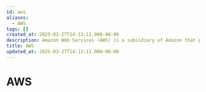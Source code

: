 ```yaml
---
id: aws
aliases:
  - AWS
tags: []
created_at: 2025-03-27T14:13:11.000-06:00
description: Amazon Web Services (AWS) is a subsidiary of Amazon that provides on-demand cloud computing platforms and other infrastructure services.
title: AWS
updated_at: 2025-03-27T14:13:11.000-06:00
---
```


# AWS
